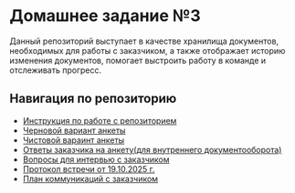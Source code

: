 # Домашнее задание №3

Данный репозиторий выступает в качестве хранилища документов,
необходимых для работы с заказчиком, а также отображает
историю изменения документов, помогает выстроить
работу в команде и отслеживать прогресс.

## Навигация по репозиторию

- [Инструкция по работе с репозиторием](https://github.com/Adrenaline-Crush/hw3/blob/main/docs/instruction.md)
- [Черновой вариант анкеты](https://github.com/Adrenaline-Crush/hw3/blob/main/content/questionnaire.md)
- [Чистовой вараинт анкеты](https://github.com/Adrenaline-Crush/hw3/blob/main/content/%D0%90%D0%BD%D0%BA%D0%B5%D1%82%D0%B0.pdf)
- [Ответы заказчика на анкету(для внутреннего документооборота)](https://github.com/Adrenaline-Crush/hw3/blob/main/content/answers.md)
- [Вопросы для интервью с заказчиком](https://github.com/Adrenaline-Crush/hw3/blob/main/content/interview.md)
- [Протокол встречи от 19.10.2025 г.](https://github.com/Adrenaline-Crush/hw3/blob/main/content/%D0%9F%D1%80%D0%BE%D1%82%D0%BE%D0%BA%D0%BE%D0%BB%20%D0%B2%D1%81%D1%82%D1%80%D0%B5%D1%87%D0%B8%20%D0%BE%D1%82%2019.10.25.pdf)
- [План коммуникаций с заказчиком](https://github.com/Adrenaline-Crush/hw3/blob/main/content/%D0%9F%D0%BB%D0%B0%D0%BD%20%D0%BA%D0%BE%D0%BC%D0%BC%D1%83%D0%BD%D0%B8%D0%BA%D0%B0%D1%86%D0%B8%D0%B9.pdf)
